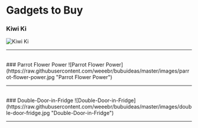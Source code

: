 # Gadgets to Buy

### Kiwi Ki
![Kiwi Ki](https://raw.githubusercontent.com/weeebr/bubuideas/master/images/kiwi-ki.jpg "Kiwi Ki")
<hr /><br />
### Parrot Flower Power
![Parrot Flower Power](https://raw.githubusercontent.com/weeebr/bubuideas/master/images/parrot-flower-power.jpg "Parrot Flower Power")
<hr /><br />
### Double-Door-in-Fridge
![Double-Door-in-Fridge](https://raw.githubusercontent.com/weeebr/bubuideas/master/images/double-door-fridge.jpg "Double-Door-in-Fridge")
<hr /><br />
